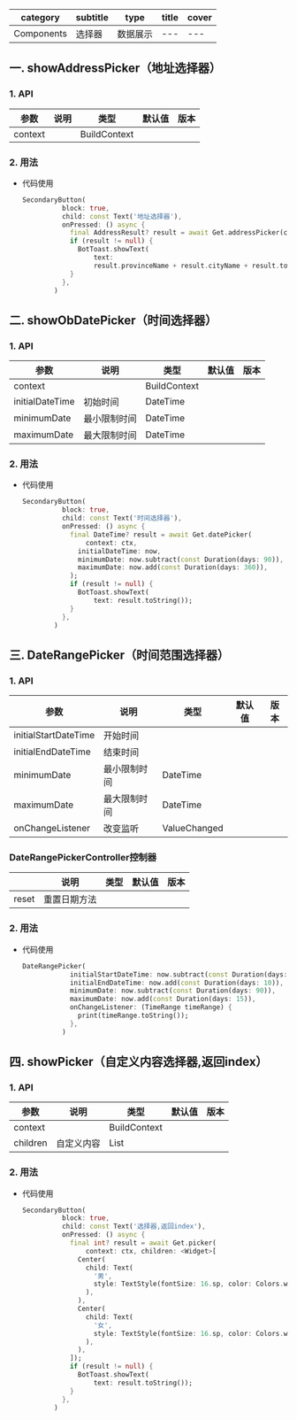 | category   | subtitle | type     | title | cover |
| ---------- | -------- | -------- | ----- | ----- |
| Components | 选择器   | 数据展示 | ---   | ---   |



## 一.  showAddressPicker（地址选择器）

### 1.  API

| 参数    | 说明 | 类型         | 默认值 | 版本 |
| ------- | ---- | ------------ | ------ | ---- |
| context |      | BuildContext |        |      |

### 2.  用法

* 代码使用

  ~~~dart
  SecondaryButton(
            block: true,
            child: const Text('地址选择器'),
            onPressed: () async {
              final AddressResult? result = await Get.addressPicker(context: ctx);
              if (result != null) {
                BotToast.showText(
                    text:
                    result.provinceName + result.cityName + result.townName);
              }
            },
          )
  ~~~
  
  



## 二.  showObDatePicker（时间选择器）

### 1.  API

| 参数            | 说明         | 类型         | 默认值 | 版本 |
| --------------- | ------------ | ------------ | ------ | ---- |
| context         |              | BuildContext |        |      |
| initialDateTime | 初始时间     | DateTime     |        |      |
| minimumDate     | 最小限制时间 | DateTime     |        |      |
| maximumDate     | 最大限制时间 | DateTime     |        |      |

### 2.  用法

* 代码使用

  ~~~dart
  SecondaryButton(
            block: true,
            child: const Text('时间选择器'),
            onPressed: () async {
              final DateTime? result = await Get.datePicker(
                  context: ctx,
                initialDateTime: now,
                minimumDate: now.subtract(const Duration(days: 90)),
                maximumDate: now.add(const Duration(days: 360)),
              );
              if (result != null) {
                BotToast.showText(
                    text: result.toString());
              }
            },
          ) 
  ~~~






## 三.  DateRangePicker（时间范围选择器）

### 1.  API

| 参数                 | 说明         | 类型                    | 默认值 | 版本 |
| -------------------- | ------------ | ----------------------- | ------ | ---- |
| initialStartDateTime | 开始时间     |                         |        |      |
| initialEndDateTime   | 结束时间     |                         |        |      |
| minimumDate          | 最小限制时间 | DateTime                |        |      |
| maximumDate          | 最大限制时间 | DateTime                |        |      |
| onChangeListener     | 改变监听     | ValueChanged<TimeRange> |        |      |



### DateRangePickerController控制器

|       | 说明         | 类型 | 默认值 | 版本 |
| ----- | ------------ | ---- | ------ | ---- |
| reset | 重置日期方法 |      |        |      |



### 2.  用法

* 代码使用

  ~~~dart
  DateRangePicker(
              initialStartDateTime: now.subtract(const Duration(days: 30)),
              initialEndDateTime: now.add(const Duration(days: 10)),
              minimumDate: now.subtract(const Duration(days: 90)),
              maximumDate: now.add(const Duration(days: 15)),
              onChangeListener: (TimeRange timeRange) {
                print(timeRange.toString());
              },
            )
  ~~~





## 四.  showPicker（自定义内容选择器,返回index）

### 1.  API

| 参数     | 说明       | 类型         | 默认值 | 版本 |
| -------- | ---------- | ------------ | ------ | ---- |
| context  |            | BuildContext |        |      |
| children | 自定义内容 | List<Widget> |        |      |



### 2.  用法

* 代码使用

  ~~~dart
  SecondaryButton(
            block: true,
            child: const Text('选择器,返回index'),
            onPressed: () async {
              final int? result = await Get.picker(
                  context: ctx, children: <Widget>[
                Center(
                  child: Text(
                    '男',
                    style: TextStyle(fontSize: 16.sp, color: Colors.white),
                  ),
                ),
                Center(
                  child: Text(
                    '女',
                    style: TextStyle(fontSize: 16.sp, color: Colors.white),
                  ),
                ),
              ]);
              if (result != null) {
                BotToast.showText(
                    text: result.toString());
              }
            },
          )
  ~~~

